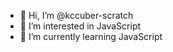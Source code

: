 - 👋 Hi, I’m @kccuber-scratch
- 👀 I’m interested in JavaScript
- 🌱 I’m currently learning JavaScript

<!---
kccuber-scratch/kccuber-scratch is a ✨ special ✨ repository because its `README.md` (this file) appears on your GitHub profile.
You can click the Preview link to take a look at your changes.
--->

